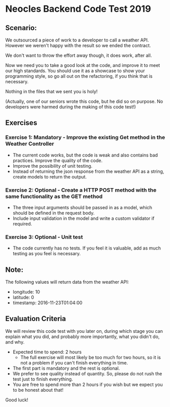 # Neocles Backend Code Test 2019

## Scenario:
We outsourced a piece of work to a developer to call a weather API. However we weren't happy with the result so we ended the contract.

We don't want to throw the effort away though, it does work, after all. 

Now we need you to take a good look at the code, and improve it to meet our high standards. You should use it as a showcase to show your programming style, so go all out on the refactoring, if you think that is necessary. 

Nothing in the files that we sent you is holy! 

(Actually, one of our seniors wrote this code, but he did so on purpose. No developers were harmed during the making of this code test!)

## Exercises

### Exercise 1: Mandatory - Improve the existing Get method in the Weather Controller

 - The current code works, but the code is weak and also contains bad practices. Improve the quality of the code.
 - Improve the possibility of unit testing.
 - Instead of returning the json response from the weather API as a string, create models to return the output.

### Exercise 2: Optional - Create a HTTP POST method with the same functionality as the GET method

 - The three input arguments should be passed in as a model, which should be defined in the request body.
 - Include input validation in the model and write a custom validator if required.

### Exercise 3: Optional - Unit test

 - The code currently has no tests. If you feel it is valuable, add as much testing as you feel is necessary.
  
  
## Note:

The following values will return data from the weather API:

 - longitude: 10
 - latitude: 0
 - timestamp: 2016-11-23T01:04:00

## Evaluation Criteria

 We will review this code test with you later on, during which stage you can explain what you did, and probably more importantly, what you didn't do, and why. 

 - Expected time to spend: 2 hours 
   - The full exercise will most likely be too much for two hours, so it is not a problem if you can't finish everything in time. 
 - The first part is mandatory and the rest is optional. 
 - We prefer to see quality instead of quantity. So, please do not rush the test just to finish everything. 
 - You are free to spend more than 2 hours if you wish but we expect you to be honest about that! 
 
Good luck!
